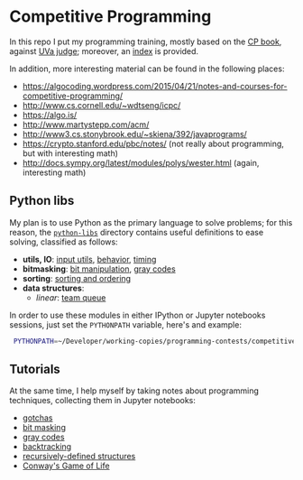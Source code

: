 
# Competitive Programming

In this repo I put my programming training, mostly based on the [CP book][cpbook], against 
[UVa judge][UVa:judge]; moreover, an [index][index] is provided.

In addition, more interesting material can be found in the following places:
   - https://algocoding.wordpress.com/2015/04/21/notes-and-courses-for-competitive-programming/
   - http://www.cs.cornell.edu/~wdtseng/icpc/
   - https://algo.is/
   - http://www.martystepp.com/acm/
   - http://www3.cs.stonybrook.edu/~skiena/392/javaprograms/
   - https://crypto.stanford.edu/pbc/notes/ (not really about programming, but with interesting math)
   - http://docs.sympy.org/latest/modules/polys/wester.html (again, interesting math)

[cpbook]:http://cpbook.net/#CP3details
[UVa:judge]:https://uva.onlinejudge.org/index.php?option=com_frontpage&Itemid=1
[index]:http://nbviewer.jupyter.org/github/massimo-nocentini/competitive-programming/blob/master/tutorials/index.ipynb?flush_cache=true


## Python libs

My plan is to use Python as the primary language to solve problems; for this reason,
the [`python-libs`][python:libs] directory contains useful definitions to ease solving,
classified as follows:

   - **utils, IO**: [input utils][libs:input], [behavior][libs:behavior], [timing][libs:timing]
   - **bitmasking**: [bit manipulation][libs:bit:manipulation], [gray codes][libs:gray:codes]
   - **sorting**: [sorting and ordering][libs:sorting]
   - **data structures**:
      - *linear*: [team queue][libs:teamqueue]

In order to use these modules in either IPython or Jupyter notebooks sessions, just set the `PYTHONPATH`
variable, here's and example:
   
   ```bash
    PYTHONPATH=~/Developer/working-copies/programming-contests/competitive-programming/python-libs/ jupyter-notebook
   ```

[python:libs]:https://github.com/massimo-nocentini/competitive-programming/tree/master/python-libs
[libs:input]:https://github.com/massimo-nocentini/competitive-programming/blob/master/python-libs/inpututils.py
[libs:sorting]:https://github.com/massimo-nocentini/competitive-programming/blob/master/python-libs/sorting.py
[libs:behavior]:https://github.com/massimo-nocentini/competitive-programming/blob/master/python-libs/behavior.py
[libs:bit:manipulation]:https://github.com/massimo-nocentini/competitive-programming/blob/master/python-libs/bits.py
[libs:timing]:https://github.com/massimo-nocentini/competitive-programming/blob/master/python-libs/timing.py
[libs:gray:codes]:https://github.com/massimo-nocentini/competitive-programming/blob/master/python-libs/graycodes.py
[libs:teamqueue]:https://github.com/massimo-nocentini/competitive-programming/blob/master/python-libs/teamqueue.py

## Tutorials

At the same time, I help myself by taking notes about programming techniques, collecting
them in Jupyter notebooks:

   - [gotchas][gotchas]
   - [bit masking][bm]
   - [gray codes][gray]
   - [backtracking][backtrack]
   - [recursively-defined structures][recursively]
   - [Conway's Game of Life][gamelife]

[gotchas]:http://nbviewer.jupyter.org/github/massimo-nocentini/competitive-programming/blob/master/tutorials/gotchas.ipynb?flush_cache=true
[bm]:http://nbviewer.jupyter.org/github/massimo-nocentini/competitive-programming/blob/master/tutorials/bitmasking.ipynb?flush_cache=true
[gray]:http://nbviewer.jupyter.org/github/massimo-nocentini/competitive-programming/blob/master/tutorials/graycodes.ipynb?flush_cache=true
[backtrack]:http://nbviewer.jupyter.org/github/massimo-nocentini/competitive-programming/blob/master/tutorials/backtrack.ipynb?flush_cache=true
[recursively]:http://nbviewer.jupyter.org/github/massimo-nocentini/competitive-programming/blob/master/tutorials/recursive-structures.ipynb?flush_cache=true
[gamelife]:http://nbviewer.jupyter.org/github/massimo-nocentini/competitive-programming/blob/master/tutorials/gamelife.ipynb?flush_cache=true

